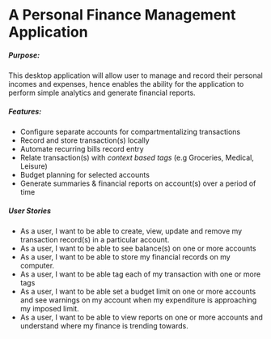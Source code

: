 <h1> A Personal Finance Management Application </h1>

<h5>Purpose: </h5>
This desktop application will allow user to manage and record their personal incomes and expenses, hence enables the ability for the application to perform simple analytics and generate financial reports.

<h5> Features: </h5>

<ul>
<li>
Configure separate accounts for compartmentalizing 
transactions </li>
<li>
Record and store transaction(s) locally </li>
<li>
Automate recurring bills record entry </li>
<li>
Relate transaction(s) with <i> context based tags  </i>
(e.g Groceries, Medical, Leisure) </li>
<li>
Budget planning for selected accounts </li>
<li>
Generate summaries & financial reports on
 account(s) over a period of time </li>
 </ul>

<h5> User Stories </h5>

<ul>

<li> As a user, I want to be able to create,
 view, update and remove my transaction record(s) 
 in a particular account. </li>
<li> As a user, I want to be able to see balance(s)
 on one or more accounts </li>
<li> As a user, I want to be able to store 
my financial records on my computer. </li>
<li> As a user, I want to be able tag each 
of my transaction with one or more tags </li>
<li>
As a user, I want to be able set a budget
 limit on one or more accounts and see 
 warnings on my account when my expenditure 
 is approaching my imposed limit. </li>
<li> As a user, I want to be able to view reports
 on one or more accounts and understand where my
  finance is trending towards. </li>
  </ul>